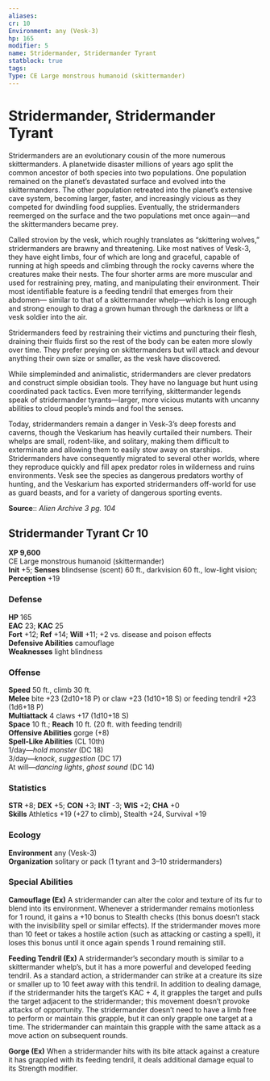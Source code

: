 ```yaml
---
aliases: 
cr: 10
Environment: any (Vesk-3)  
hp: 165
modifier: 5
name: Stridermander, Stridermander Tyrant
statblock: true
tags: 
Type: CE Large monstrous humanoid (skittermander)  
---
```


# Stridermander, Stridermander Tyrant

Stridermanders are an evolutionary cousin of the more numerous skittermanders. A planetwide disaster millions of years ago split the common ancestor of both species into two populations. One population remained on the planet’s devastated surface and evolved into the skittermanders. The other population retreated into the planet’s extensive cave system, becoming larger, faster, and increasingly vicious as they competed for dwindling food supplies. Eventually, the stridermanders reemerged on the surface and the two populations met once again—and the skittermanders became prey.

Called strovion by the vesk, which roughly translates as “skittering wolves,” stridermanders are brawny and threatening. Like most natives of Vesk-3, they have eight limbs, four of which are long and graceful, capable of running at high speeds and climbing through the rocky caverns where the creatures make their nests. The four shorter arms are more muscular and used for restraining prey, mating, and manipulating their environment. Their most identifiable feature is a feeding tendril that emerges from their abdomen— similar to that of a skittermander whelp—which is long enough and strong enough to drag a grown human through the darkness or lift a vesk soldier into the air.

Stridermanders feed by restraining their victims and puncturing their flesh, draining their fluids first so the rest of the body can be eaten more slowly over time. They prefer preying on skittermanders but will attack and devour anything their own size or smaller, as the vesk have discovered.

While simpleminded and animalistic, stridermanders are clever predators and construct simple obsidian tools. They have no language but hunt using coordinated pack tactics. Even more terrifying, skittermander legends speak of stridermander tyrants—larger, more vicious mutants with uncanny abilities to cloud people’s minds and fool the senses.

Today, stridermanders remain a danger in Vesk-3’s deep forests and caverns, though the Veskarium has heavily curtailed their numbers. Their whelps are small, rodent-like, and solitary, making them difficult to exterminate and allowing them to easily stow away on starships. Stridermanders have consequently migrated to several other worlds, where they reproduce quickly and fill apex predator roles in wilderness and ruins environments. Vesk see the species as dangerous predators worthy of hunting, and the Veskarium has exported stridermanders off-world for use as guard beasts, and for a variety of dangerous sporting events.

**Source**:: _Alien Archive 3 pg. 104_

## Stridermander Tyrant Cr 10

**XP 9,600**  
CE Large monstrous humanoid (skittermander)  
**Init** +5; **Senses** blindsense (scent) 60 ft., darkvision 60 ft., low-light vision; **Perception** +19  

### Defense

**HP** 165  
**EAC** 23; **KAC** 25  
**Fort** +12; **Ref** +14; **Will** +11; +2 vs. disease and poison effects  
**Defensive Abilities** camouflage  
**Weaknesses** light blindness

### Offense

**Speed** 50 ft., climb 30 ft.  
**Melee** bite +23 (2d10+18 P) or claw +23 (1d10+18 S) or feeding tendril +23 (1d6+18 P)  
**Multiattack** 4 claws +17 (1d10+18 S)  
**Space** 10 ft.; **Reach** 10 ft. (20 ft. with feeding tendril)  
**Offensive Abilities** gorge (+8)  
**Spell-Like Abilities** (CL 10th)  
1/day—_hold monster_ (DC 18)  
3/day—_knock_, _suggestion_ (DC 17)  
At will—_dancing lights_, _ghost sound_ (DC 14)

### Statistics

**STR** +8; **DEX** +5; **CON** +3; **INT** -3; **WIS** +2; **CHA** +0  
**Skills** Athletics +19 (+27 to climb), Stealth +24, Survival +19

### Ecology

**Environment** any (Vesk-3)  
**Organization** solitary or pack (1 tyrant and 3–10 stridermanders)

### Special Abilities

**Camouflage (Ex)** A stridermander can alter the color and texture of its fur to blend into its environment. Whenever a stridermander remains motionless for 1 round, it gains a +10 bonus to Stealth checks (this bonus doesn’t stack with the invisibility spell or similar effects). If the stridermander moves more than 10 feet or takes a hostile action (such as attacking or casting a spell), it loses this bonus until it once again spends 1 round remaining still.

**Feeding Tendril (Ex)** A stridermander’s secondary mouth is similar to a skittermander whelp’s, but it has a more powerful and developed feeding tendril. As a standard action, a stridermander can strike at a creature its size or smaller up to 10 feet away with this tendril. In addition to dealing damage, if the stridermander hits the target’s KAC + 4, it grapples the target and pulls the target adjacent to the stridermander; this movement doesn’t provoke attacks of opportunity. The stridermander doesn’t need to have a limb free to perform or maintain this grapple, but it can only grapple one target at a time. The stridermander can maintain this grapple with the same attack as a move action on subsequent rounds.

**Gorge (Ex)** When a stridermander hits with its bite attack against a creature it has grappled with its feeding tendril, it deals additional damage equal to its Strength modifier.
